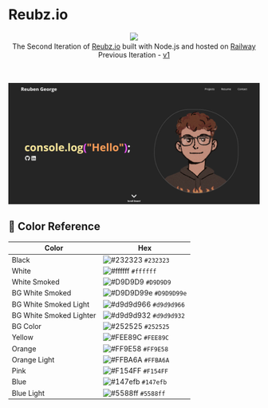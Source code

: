 # Reubz.io

<div align="center">
    <image src="./public/Assets/imgs/pfp.png" width="150"></image>
</div>
<div align="center">
    The Second Iteration of <a href="https://reubz.io">Reubz.io</a> built with Node.js and hosted on <a href="https://railway.app/">Railway</a>
    <br/>
    Previous Iteration - <a href="https://reubz.io/archive/home">v1</a>
</div>

<br>
<br>

![demo](./public/Assets/imgs/website-screenshot.png)

## 🎨 Color Reference

| Color                   | Hex                                                                      |
| ----------------------- | ------------------------------------------------------------------------ |
| Black                   | ![#232323](https://via.placeholder.com/10/232323?text=+) `#232323`       |
| White                   | ![#ffffff](https://via.placeholder.com/10/ffffff?text=+) `#ffffff`       |
| White Smoked            | ![#D9D9D9](https://via.placeholder.com/10/D9D9D9?text=+) `#D9D9D9`       |
| BG White Smoked         | ![#D9D9D99e](https://via.placeholder.com/10/d9d9d99e?text=+) `#D9D9D99e` |
| BG White Smoked Light   | ![#d9d9d966](https://via.placeholder.com/10/d9d9d966?text=+) `#d9d9d966` |
| BG White Smoked Lighter | ![#d9d9d932](https://via.placeholder.com/10/d9d9d932?text=+) `#d9d9d932` |
| BG Color                | ![#252525](https://via.placeholder.com/10/252525?text=+) `#252525`       |
| Yellow                  | ![#FEE89C](https://via.placeholder.com/10/FEE89C?text=+) `#FEE89C`       |
| Orange                  | ![#FF9E58](https://via.placeholder.com/10/FF9E58?text=+) `#FF9E58`       |
| Orange Light            | ![#FFBA6A](https://via.placeholder.com/10/FFBA6A?text=+) `#FFBA6A`       |
| Pink                    | ![#F154FF](https://via.placeholder.com/10/F154FF?text=+) `#F154FF`       |
| Blue                    | ![#147efb](https://via.placeholder.com/10/147efb?text=+) `#147efb`       |
| Blue Light              | ![#5588ff](https://via.placeholder.com/10/5588ff?text=+) `#5588ff`       |
